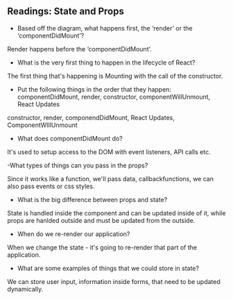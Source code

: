 ## Readings: State and Props

- Based off the diagram, what happens first, the ‘render’ or the ‘componentDidMount’?

Render happens before the ‘componentDidMount’.

- What is the very first thing to happen in the lifecycle of React?

The first thing that's happening is Mounting with the call of the constructor. 

 - Put the following things in the order that they happen: componentDidMount, render, constructor, componentWillUnmount, React Updates

constructor, render, componendDidMount, React Updates, ComponentWIllUnmount

- What does componentDidMount do?

It's used to setup access to the DOM with event listeners, API calls etc.

-What types of things can you pass in the props?

Since it works like a function, we'll pass data, callbackfunctions, we can also pass events or css styles.

- What is the big difference between props and state?

State is handled inside the component and can be updated inside of it, while props are hanlded outside and must be updated from the outside. 

- When do we re-render our application?

When we change the state - it's going to re-render that part of the application. 

- What are some examples of things that we could store in state?

We can store user input, information inside forms, that need to be updated dynamically.

